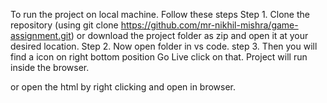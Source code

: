 To run the project on local machine. Follow these steps 
Step 1. Clone the repository (using git clone https://github.com/mr-nikhil-mishra/game-assignment.git) or download the project folder as zip and open it at your desired location.
Step 2. Now open folder in vs code.
step 3. Then you will find a icon on right bottom position Go Live click on that.
Project will run inside the browser.

or open the html by right clicking and open in browser.
